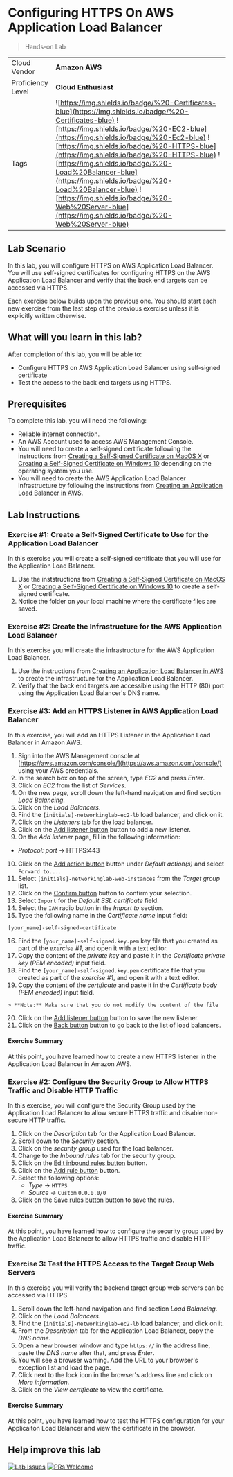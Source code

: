 # Configuring HTTPS On AWS Application Load Balancer

> Hands-on Lab

|                   |                       |
| :---------------- | :-------------------- |
| Cloud Vendor      | **Amazon AWS**        |
| Proficiency Level | **Cloud  Enthusiast** |
| Tags              | ![https://img.shields.io/badge/%20-Certificates-blue](https://img.shields.io/badge/%20-Certificates-blue) ![https://img.shields.io/badge/%20-EC2-blue](https://img.shields.io/badge/%20-Ec2-blue) ![https://img.shields.io/badge/%20-HTTPS-blue](https://img.shields.io/badge/%20-HTTPS-blue) ![https://img.shields.io/badge/%20-Load%20Balancer-blue](https://img.shields.io/badge/%20-Load%20Balancer-blue) ![https://img.shields.io/badge/%20-Web%20Server-blue](https://img.shields.io/badge/%20-Web%20Server-blue)|

## Lab Scenario

In this lab, you will configure HTTPS on AWS Application Load Balancer. You will use self-signed certificates for configuring HTTPS on the AWS Application Load Balancer and verify that the back end targets can be accessed via HTTPS.

Each exercise below builds upon the previous one. You should start each new exercise from the last step of the previous exercise unless it is explicitly written otherwise.

## What will you learn in this lab?

After completion of this lab, you will be able to:

- Configure HTTPS on AWS Application Load Balancer using self-signed certificate
- Test the access to the back end targets using HTTPS.

## Prerequisites

To complete this lab, you will need the following:

- Reliable internet connection.
- An AWS Account used to access AWS Management Console.
- You will need to create a self-signed certificate following the instructions from [Creating a Self-Signed Certificate on MacOS X](../general/creating-self-signed-cert-on-macos.md) or [Creating a Self-Signed Certificate on Windows 10](../general/creating-self-signed-cert-on-windows.md) depending on the operating system you use.
- You will need to create the AWS Application Load Balancer infrastructure by following the instructions from [Creating an Application Load Balancer in AWS](../../networking-labs/aws/creating-application-load-balancer-in-aws.md).

## Lab Instructions

### Exercise #1: Create a Self-Signed Certificate to Use for the Application Load Balancer

In this exercise you will create a self-signed certificate that you will use for the Application Load Balancer.

1. Use the inststructions from [Creating a Self-Signed Certificate on MacOS X](../general/creating-self-signed-cert-on-macos.md) or [Creating a Self-Signed Certificate on Windows 10](../general/creating-self-signed-cert-on-windows.md) to create a self-signed certificate.
2. Notice the folder on your local machine where the certificate files are saved.

### Exercise #2: Create the Infrastructure for the AWS Application Load Balancer

In this exercise you will create the infrastructure for the AWS Application Load Balancer.

1. Use the instructions from [Creating an Application Load Balancer in AWS](../../networking-labs/aws/creating-application-load-balancer-in-aws.md) to create the infrastructure for the Application Load Balancer.
2. Verify that the back end targets are accessible using the HTTP (80) port using the Application Load Balancer's DNS name.

### Exercise #3: Add an HTTPS Listener in AWS Application Load Balancer

In this exercise, you will add an HTTPS Listener in the Application Load Balancer in Amazon AWS.

1. Sign into the AWS Management console at [https://aws.amazon.com/console/](https://aws.amazon.com/console/) using your AWS credentials.
2. In the search box on top of the screen, type *EC2* and press *Enter*.
3. Click on *EC2* from the list of *Services*.
4. On the new page, scroll down the left-hand navigation and find section *Load Balancing*.
5. Click on the *Load Balancers*.
6. Find the `[initials]-networkinglab-ec2-lb` load balancer, and click on it.
7. Click on the *Listeners* tab for the load balancer.
8. Click on the [Add listener button](media/aws-add-listener-blue-button.png) button to add a new listener.
9. On the *Add listener* page, fill in the following information:
  - *Protocol: port* → HTTPS:443
10. Click on the [Add action button](media/aws-add-action-dropdown-button.png) button under *Default action(s)* and select `Forward to...`.
11. Select `[initials]-networkinglab-web-instances` from the *Target group* list.
12. Click on the [Confirm button](media/aws-confirm-check-button.png) button to confirm your selection.
13. Select `Import` for the *Default SSL certificate* field.
14. Select the `IAM` radio button in the *Import to* section.
15. Type the following name in the *Certificate name* input field:
  ```
  [your_name]-self-signed-certificate
  ```
16.  Find the `[your_name]-self-signed.key.pem` key file that you created as part of the *exercise #1*, and open it with a text editor.
17.  Copy the content of the *private key* and paste it in the *Certificate private key (PEM encoded)* input field.
18.  Find the `[your_name]-self-signed.key.pem` certificate file that you created as part of the *exercise #1*, and open it with a text editor.
19.  Copy the content of the *certificate* and paste it in the *Certificate body (PEM encoded)* input field.
    
    > **Note:** Make sure that you do not modify the content of the file
20. Click on the [Add listener button](media/aws-add-listener-blue-button.png) button to save the new listener.
21. Click on the [Back button](media/aws-back-button.png) button to go back to the list of load balancers.

#### Exercise Summary

At this point, you have learned how to create a new HTTPS listener in the Application Load Balancer in Amazon AWS.

### Exercise #2: Configure the Security Group to Allow HTTPS Traffic and Disable HTTP Traffic

In this exercise, you will configure the Security Group used by the Application Load Balancer to allow secure HTTPS traffic and disable non-secure HTTP traffic.

1. Click on the *Description* tab for the Application Load Balancer.
2. Scroll down to the *Security* section.
3. Click on the *security group* used for the load balancer.
4. Change to the *Inbound rules* tab for the security group.
5. Click on the [Edit inbound rules button](media/aws-edit-inbound-rules-button.png) button.
6. Click on the [Add rule button](media/aws-add-rule-button.png) button.
7. Select the following options:
   - *Type* → `HTTPS`
   - *Source* → `Custom` `0.0.0.0/0`
8. Click on the [Save rules button](media/aws-save-rules-orange-button.png) button to save the rules.

#### Exercise Summary

At this point, you have learned how to configure the security group used by the Application Load Balancer to allow HTTPS traffic and disable HTTP traffic.

### Exercise 3: Test the HTTPS Access to the Target Group Web Servers

In this exercise you will verify the backend target group web servers can be accessed via HTTPS.

1. Scroll down the left-hand navigation and find section *Load Balancing*.
5. Click on the *Load Balancers*.
6. Find the `[initials]-networkinglab-ec2-lb` load balancer, and click on it.
7. From the *Description* tab for the Application Load Balancer, copy the *DNS name*.
8. Open a new browser window and type `https://` in the address line, paste the *DNS name* after that, and press *Enter*.
9. You will see a browser warning. Add the URL to your browser's exception list and load the page.
10. Click next to the lock icon in the browser's address line and click on *More information*.
11. Click on the *View certificate* to view the certificate.

#### Exercise Summary

At this point, you have learned how to test the HTTPS configuration for your Applicaiton Load Balancer and view the certificate in the browser.

## Help improve this lab

[![Lab Issues](https://img.shields.io/github/issues/crimsonpinnacle/cloud-labs)](https://github.com/CrimsonPinnacle/cloud-labs/issues/new?assignees=toddysm&labels=new+lab&template=bug_template.md&title=) [![PRs Welcome](https://img.shields.io/badge/PRs-welcome-brightgreen.svg)](https://github.com/CrimsonPinnacle/cloud-labs/pulls)
